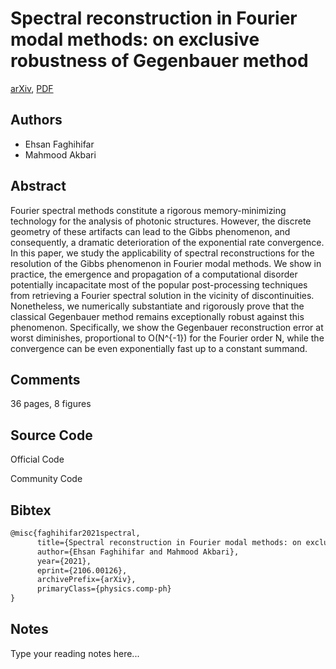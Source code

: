 
# Spectral reconstruction in Fourier modal methods: on exclusive robustness of Gegenbauer method

[arXiv](https://arxiv.org/abs/2106.0126), [PDF](https://arxiv.org/pdf/2106.0126.pdf)

## Authors

- Ehsan Faghihifar
- Mahmood Akbari

## Abstract

Fourier spectral methods constitute a rigorous memory-minimizing technology for the analysis of photonic structures. However, the discrete geometry of these artifacts can lead to the Gibbs phenomenon, and consequently, a dramatic deterioration of the exponential rate convergence. In this paper, we study the applicability of spectral reconstructions for the resolution of the Gibbs phenomenon in Fourier modal methods. We show in practice, the emergence and propagation of a computational disorder potentially incapacitate most of the popular post-processing techniques from retrieving a Fourier spectral solution in the vicinity of discontinuities. Nonetheless, we numerically substantiate and rigorously prove that the classical Gegenbauer method remains exceptionally robust against this phenomenon. Specifically, we show the Gegenbauer reconstruction error at worst diminishes, proportional to O(N^{-1}) for the Fourier order N, while the convergence can be even exponentially fast up to a constant summand.

## Comments

36 pages, 8 figures

## Source Code

Official Code



Community Code



## Bibtex

```tex
@misc{faghihifar2021spectral,
      title={Spectral reconstruction in Fourier modal methods: on exclusive robustness of Gegenbauer method}, 
      author={Ehsan Faghihifar and Mahmood Akbari},
      year={2021},
      eprint={2106.00126},
      archivePrefix={arXiv},
      primaryClass={physics.comp-ph}
}
```

## Notes

Type your reading notes here...

